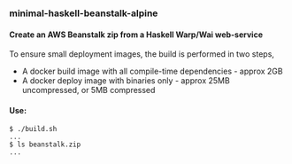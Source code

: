 
### minimal-haskell-beanstalk-alpine

#### Create an AWS Beanstalk zip from a Haskell Warp/Wai web-service

To ensure small deployment images, the build is performed in two steps,

  - A docker build image with all compile-time dependencies - approx 2GB
  - A docker deploy image with binaries only - approx 25MB uncompressed, or 5MB compressed


#### Use:


```
$ ./build.sh
...
$ ls beanstalk.zip
...
```


